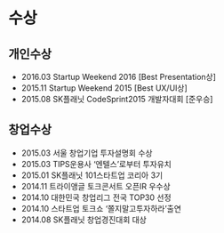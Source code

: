 # 수상

## 개인수상
- 2016.03 Startup Weekend 2016 [Best Presentation상]
- 2015.11 Startup Weekend 2015 [Best UX/UI상]
- 2015.08 SK플래닛 CodeSprint2015 개발자대회 [준우승]



## 창업수상
- 2015.03 서울 창업기업 투자설명회 수상
- 2015.03 TIPS운용사 ‘엔텔스’로부터 투자유치
- 2015.01 SK플래닛 101스타트업 코리아 3기
- 2014.11 트라이앵글 토크콘서트 오픈IR 우수상
- 2014.10 대한민국 창업리그 전국 TOP30 선정
- 2014.10 스타트업 토크쇼 ‘쫄지말고투자하라’출연
- 2014.08 SK플래닛 창업경진대회 대상
